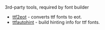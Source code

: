 3rd-party tools, required by font builder

- [ttf2eot](http://code.google.com/p/ttf2eot/) - converts ttf fonts to eot. 
- [ttfautohint](http://www.freetype.org/ttfautohint/) - build hinting info for ttf fonts.
